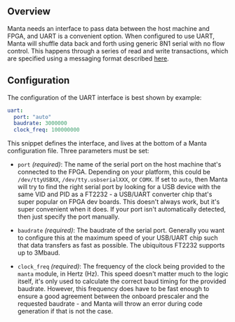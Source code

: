 ## Overview

Manta needs an interface to pass data between the host machine and FPGA, and UART is a convenient option. When configured to use UART, Manta will shuffle data back and forth using generic 8N1 serial with no flow control. This happens through a series of read and write transactions, which are specified using a messaging format described [here](../how_it_works/#message-format).

## Configuration

The configuration of the UART interface is best shown by example:

```yaml
uart:
  port: "auto"
  baudrate: 3000000
  clock_freq: 100000000
```
This snippet defines the interface, and lives at the bottom of a Manta configuration file. Three parameters must be set:

- `port` _(required)_: The name of the serial port on the host machine that's connected to the FPGA. Depending on your platform, this could be `/dev/ttyUSBXX`, `/dev/tty.usbserialXXX`, or `COMX`. If set to `auto`, then Manta will try to find the right serial port by looking for a USB device with the same VID and PID as a FT2232 - a USB/UART converter chip that's super popular on FPGA dev boards. This doesn't always work, but it's super convenient when it does. If your port isn't automatically detected, then just specify the port manually.

- `baudrate` _(required)_: The baudrate of the serial port. Generally you want to configure this at the maximum speed of your USB/UART chip such that data transfers as fast as possible. The ubiquitous FT2232 supports up to 3Mbaud.

- `clock_freq` _(required)_: The frequency of the clock being provided to the `manta` module, in Hertz (Hz). This speed doesn't matter much to the logic itself, it's only used to calculate the correct baud timing for the provided baudrate. However, this frequency does have to be fast enough to ensure a good agreement between the onboard prescaler and the requested baudrate - and Manta will throw an error during code generation if that is not the case.
